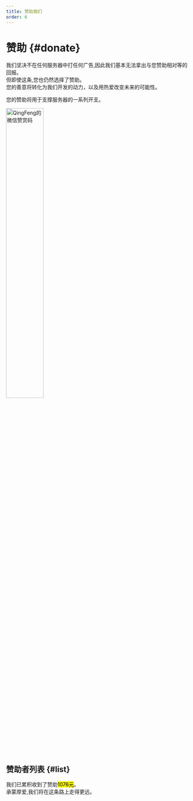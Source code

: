 ```yaml
---
title: 赞助我们
order: 6
---
```

# 赞助 {#donate}

我们坚决不在任何服务器中打任何广告,因此我们基本无法拿出与您赞助相对等的回报。\
但即使这条,您也仍然选择了赞助。\
您的善意将转化为我们开发的动力，以及用热爱改变未来的可能性。

您的赞助将用于支撑服务器的一系列开支。

<img width="45%" src="https://api.xtreme.net.cn/Docs/Server/QingFeng_donate.jpg" alt="QingFeng的微信赞赏码">

## 赞助者列表 {#list}

我们已累积收到了赞助<mark>1076元</mark>。\
承蒙厚爱,我们将在这条路上走得更远。
<!--,其中匿名赞助[^1]有30元(2.8%)。\-->
<script setup>
import { VPTeamMembers } from 'vitepress/theme'

const members = [
  {
    avatar: 'https://api.xtreme.net.cn/Docs/Server/DonateAvatar/Slok.jpg',
    name: 'Slok7565',
    title: '赞助了508元',
    links: [
      { icon: 'bilibili', link: 'https://space.bilibili.com/663878656' },
      { icon: 'github', link: 'https://github.com/Slok7565' }
    ]
  },
  {
    avatar: 'https://api.xtreme.net.cn/Docs/Server/DonateAvatar/001.jpg',
    name: '零音',
    title: '赞助了300元'
  },
  {
    avatar: 'https://api.xtreme.net.cn/Docs/Server/DonateAvatar/Chunfu.jpg',
    name: '不收纯符不改名',
    title: '赞助了96元',
    links: [
      { icon: 'bilibili', link: 'https://space.bilibili.com/360363478' }
    ]
  },
  {
    avatar: 'https://api.xtreme.net.cn/Docs/Server/DonateAvatar/XWhite.jpg',
    name: 'XWhiteG1',
    title: '赞助了48元'
  },
  {
    avatar: 'https://api.xtreme.net.cn/Docs/Server/DonateAvatar/ELinmei.jpg',
    name: 'ELinmei',
    title: '赞助了48元'
  },
  {
    avatar: 'https://api.xtreme.net.cn/Docs/Server/DonateAvatar/KpCam.jpg',
    name: '冬枭',
    title: '赞助了38元'
  },
  {
    avatar: 'https://api.xtreme.net.cn/Docs/Server/DonateAvatar/HXJ.jpg',
    name: '胡星靖',
    title: '赞助了24元'
  },
  {
    avatar: 'https://api.xtreme.net.cn/Docs/Server/DonateAvatar/mskof.jpg',
    name: 'mskof',
    title: '赞助了12元'
  },
  {
    avatar: 'https://api.xtreme.net.cn/Docs/Server/DonateAvatar/EternalSugar.jpg',
    name: 'Eternal_Sugar',
    title: '赞助了10元'
  }
]
</script>

<VPTeamMembers size="small" :members></VPTeamMembers>

<!--[^1]: 包括但不限于：赞助时未留下姓名且未能成功推测身份,主动要求匿名的。<br>即使其留下姓名,若我们无法找对应的QQ账号也将算为匿名。-->